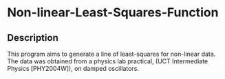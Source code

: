 # Non-linear-Least-Squares-Function
## Description
This program aims to generate a line of least-squares for non-linear data. The data was obtained from a physics lab practical, (UCT Intermediate Physics [PHY2004W]), on damped oscillators.
